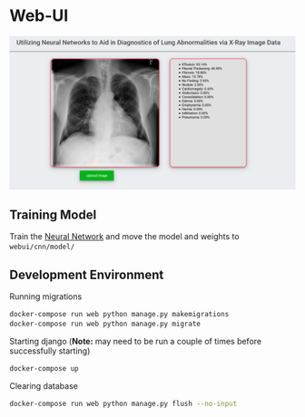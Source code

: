 # Web-UI

![WebUI](https://github.com/CS-Capstone-AU-Chest-Xray-NN/Web-UI/blob/master/webui.png?raw=true)

## Training Model

Train the [Neural Network](https://github.com/CS-Capstone-AU-Chest-Xray-NN/Chest-Xray-Diagnostic-Neural-Network) and move the model and weights to `webui/cnn/model/`

## Development Environment

Running migrations

```bash
docker-compose run web python manage.py makemigrations
docker-compose run web python manage.py migrate
```

Starting django (**Note:** may need to be run a couple of times before successfully starting)

```bash
docker-compose up
```

Clearing database

```bash
docker-compose run web python manage.py flush --no-input
```
